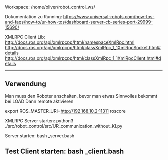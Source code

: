 Workspace:
/home/oliver/robot_control_ws/

Dokumentation zu Running:
https://www.universal-robots.com/how-tos-and-faqs/how-to/ur-how-tos/dashboard-server-cb-series-port-29999-15690/

XMLRPC Client Lib:
http://docs.ros.org/api/xmlrpcpp/html/namespaceXmlRpc.html
http://docs.ros.org/api/xmlrpcpp/html/classXmlRpc_1_1XmlRpcSocket.html#details
http://docs.ros.org/api/xmlrpcpp/html/classXmlRpc_1_1XmlRpcClient.html#details

-----------------------------------------------------------


Verwendung
-----------------------------------------------------------
Man muss den Roboter anschalten, bevor man etwas Sinnvolles bekommt bei LOAD
Dann remote aktivieren

export ROS_MASTER_URI=http://192.168.10.2:11311
roscore

XMLRPC Server starten:
python3 ./src/robot_control/src/UR_communication_without_KI.py

Server starten:
bash _server.bash

Test Client starten:
bash _client.bash
-----------------------------------------------------------

